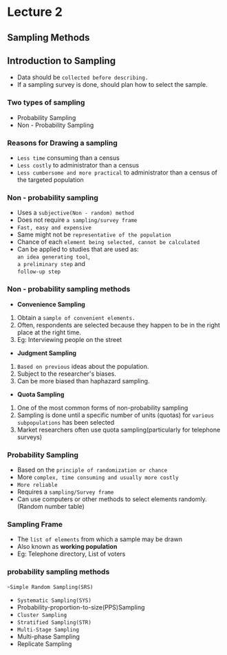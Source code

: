 # Lecture 2

## Sampling Methods

## Introduction to Sampling

- Data should be `collected before describing.`
- If a sampling survey is done, should plan how to select the sample.

### Two types of sampling

- Probability Sampling
- Non - Probability Sampling

### Reasons for Drawing a sampling

- `Less time` consuming than a census
- `Less costly` to administrator than a census
- `Less cumbersome and more practical` to administrator than a census of the targeted population

### **Non - probability sampling**

- Uses a `subjective(Non - random) method`
- Does not require `a sampling/survey frame`
- `Fast, easy and expensive`
- Same might not be `representative of the population`
- Chance of each `element being selected, cannot be calculated`
- Can be applied to studies that are used as: <br>`an idea generating tool`, <br>
  `a preliminary step` and<br>
  `follow-up step`

### Non - probability sampling methods

- **Convenience Sampling**

1.  Obtain a `sample of convenient elements.`
2.  Often, respondents are selected because they happen to be in the right place at the right time.
3.  Eg: Interviewing people on the street

- **Judgment Sampling**

1. `Based on previous` ideas about the population.
2. Subject to the researcher's biases.
3. Can be more biased than haphazard sampling.

- **Quota Sampling**

1. One of the most common forms of non-probability sampling
2. Sampling is done until a specific number of units (quotas) for `various subpopulations` has been selected
3. Market researchers often use quota sampling(particularly for telephone surveys)

### **Probability Sampling**

- Based on the `principle of randomization or chance`
- More `complex, time consuming and usually more costly`
- `More reliable`
- Requires a `sampling/Survey frame`
- Can use computers or other methods to select elements randomly. (Random number table)

### Sampling Frame

- The `list of elements` from which a sample may be drawn
- Also known as **working population**
- Eg: Telephone directory, List of voters

### probability sampling methods

-`Simple Random Sampling(SRS)`

- `Systematic Sampling(SYS)`
- Probability-proportion-to-size(PPS)Sampling
- `Cluster Sampling`
- `Stratified Sampling(STR)`
- `Multi-Stage Sampling`
- Multi-phase Sampling
- Replicate Sampling
